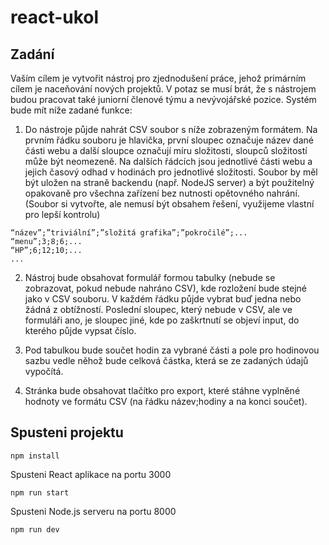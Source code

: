 # react-ukol

## Zadání 

Vaším cílem je vytvořit nástroj pro zjednodušení práce, jehož primárním cílem je naceňování nových projektů. V potaz se musí brát, že s nástrojem budou pracovat také juniorní členové týmu a nevývojářské pozice. Systém bude mít níže zadané funkce:

1) Do nástroje půjde nahrát CSV soubor s níže zobrazeným formátem.
Na prvním řádku souboru je hlavička, první sloupec označuje název dané části webu a další sloupce označují míru složitosti, sloupců složitostí může být neomezeně. Na dalších řádcích jsou jednotlivé části webu a jejich časový odhad v hodinách pro jednotlivé složitosti. Soubor by měl být uložen na straně backendu (např. NodeJS server) a být použitelný opakovaně pro všechna zařízení bez nutnosti opětovného nahrání.
(Soubor si vytvořte, ale nemusí být obsahem řešení, využijeme vlastní pro lepší
kontrolu)

~~~
“název”;”triviální”;”složitá grafika”;”pokročilé”;... 
“menu”;3;8;6;...
“HP”;6;12;10;...
...
~~~

2) Nástroj bude obsahovat formulář formou tabulky (nebude se zobrazovat, pokud
nebude nahráno CSV), kde rozložení bude stejné jako v CSV souboru. V každém řádku půjde vybrat buď jedna nebo žádná z obtížností. Poslední sloupec, který nebude v CSV, ale ve formuláři ano, je sloupec jiné, kde po zaškrtnutí se objeví input, do kterého půjde vypsat číslo.

3) Pod tabulkou bude součet hodin za vybrané části a pole pro hodinovou sazbu vedle něhož bude celková částka, která se ze zadaných údajů vypočítá.

4) Stránka bude obsahovat tlačítko pro export, které stáhne vyplněné hodnoty ve formátu CSV (na řádku název;hodiny a na konci součet).

## Spusteni projektu

~~~
npm install
~~~

Spusteni React aplikace na portu 3000

~~~
npm run start
~~~

Spusteni Node.js serveru na portu 8000

~~~
npm run dev
~~~


